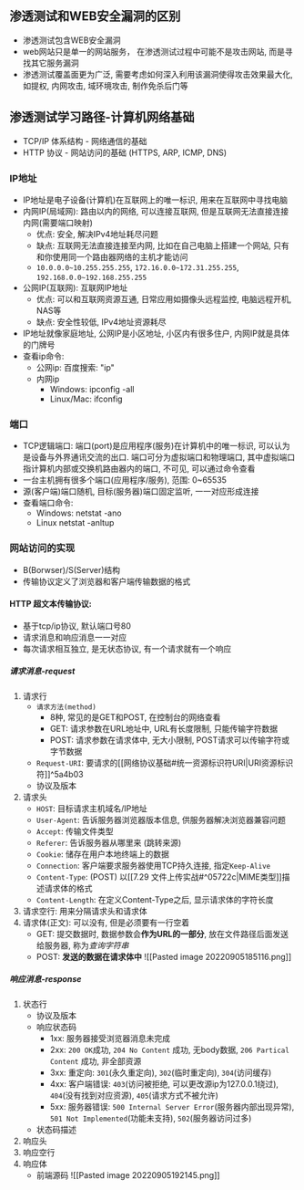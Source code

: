 ## 渗透测试和WEB安全漏洞的区别
- 渗透测试包含WEB安全漏洞
- web网站只是单一的网站服务， 在渗透测试过程中可能不是攻击网站, 而是寻找其它服务漏洞
- 渗透测试覆盖面更为广泛, 需要考虑如何深入利用该漏洞使得攻击效果最大化, 如提权, 内网攻击, 域环境攻击, 制作免杀后门等

## 渗透测试学习路径-计算机网络基础
- TCP/IP 体系结构 - 网络通信的基础
- HTTP 协议 - 网站访问的基础 (HTTPS, ARP, ICMP, DNS)

### IP地址
- IP地址是电子设备(计算机)在互联网上的唯一标识, 用来在互联网中寻找电脑
- 内网IP(局域网): 路由以内的网络, 可以连接互联网, 但是互联网无法直接连接内网(需要端口映射)
	- 优点: 安全, 解决IPv4地址耗尽问题
	- 缺点: 互联网无法直接连接至内网, 比如在自己电脑上搭建一个网站, 只有和你使用同一个路由器网络的主机才能访问
	- `10.0.0.0~10.255.255.255`, `172.16.0.0~172.31.255.255`, `192.168.0.0~192.168.255.255`
- 公网IP(互联网): 互联网IP地址
	- 优点: 可以和互联网资源互通, 日常应用如摄像头远程监控, 电脑远程开机, NAS等
	- 缺点: 安全性较低, IPv4地址资源耗尽
- IP地址就像家庭地址, 公网IP是小区地址, 小区内有很多住户, 内网IP就是具体的门牌号
- 查看ip命令:
	- 公网ip: 百度搜索: "ip"
	- 内网ip
		- Windows: ipconfig -all
		- Linux/Mac: ifconfig

### 端口
- TCP逻辑端口: 端口(port)是应用程序(服务)在计算机中的唯一标识, 可以认为是设备与外界通讯交流的出口. 端口可分为虚拟端口和物理端口, 其中虚拟端口指计算机内部或交换机路由器内的端口, 不可见, 可以通过命令查看
- 一台主机拥有很多个端口(应用程序/服务), 范围: 0~65535
- 源(客户端)端口随机, 目标(服务器)端口固定监听, 一一对应形成连接
- 查看端口命令:
	- Windows: netstat -ano
	- Linux netstat -anltup

### 网站访问的实现
- B(Borwser)/S(Server)结构
- 传输协议定义了浏览器和客户端传输数据的格式

#### HTTP 超文本传输协议: 
- 基于tcp/ip协议, 默认端口号80
- 请求消息和响应消息一一对应
- 每次请求相互独立, 是无状态协议, 有一个请求就有一个响应

##### 请求消息-request
1. 请求行
	- `请求方法(method)`
		- 8种, 常见的是GET和POST, 在控制台的网络查看
		- GET: 请求参数在URL地址中, URL有长度限制, 只能传输字符数据
		- POST: 请求参数在请求体中, 无大小限制, POST请求可以传输字符或字节数据
	- `Request-URI`: 要请求的[[网络协议基础#统一资源标识符URI|URI资源标识符]]^5a4b03
	- 协议及版本
2. 请求头
	- `HOST`: 目标请求主机域名/IP地址
	- `User-Agent`: 告诉服务器浏览器版本信息, 供服务器解决浏览器兼容问题
	- `Accept`: 传输文件类型
	- `Referer`: 告诉服务器从哪里来 (跳转来源)
	- `Cookie`: 储存在用户本地终端上的数据
	- `Connection`: 客户端要求服务器使用TCP持久连接, 指定`Keep-Alive`
	- `Content-Type`: (POST) 以[[7.29 文件上传实战#^05722c|MIME类型]]描述请求体的格式
	- `Content-Length`: 在定义Content-Type之后, 显示请求体的字符长度
3. 请求空行: 用来分隔请求头和请求体
4. 请求体(正文): 可以没有, 但是必须要有一行空着
	- GET: 提交数据时, 数据参数会**作为URL的一部分**, 放在文件路径后面发送给服务器, 称为*查询字符串*
	- POST: **发送的数据在请求体中**
![[Pasted image 20220905185116.png]]

##### 响应消息-response
1. 状态行
	- 协议及版本
	- 响应状态码
		- 1xx: 服务器接受浏览器消息未完成
		- 2xx: `200 OK`成功, `204 No Content` 成功, 无body数据, `206 Partical Content` 成功, 非全部资源
		- 3xx: 重定向: `301`(永久重定向), `302`(临时重定向), `304`(访问缓存)
		- 4xx: 客户端错误: `403`(访问被拒绝, 可以更改源ip为127.0.0.1绕过), `404`(没有找到对应资源), `405`(请求方式不被允许)
		- 5xx: 服务器错误: `500 Internal Server Error`(服务器内部出现异常), `501 Not Implemented`(功能未支持), `502`(服务器访问过多)
	- 状态码描述
2. 响应头
3. 响应空行
4. 响应体
	- 前端源码
![[Pasted image 20220905192145.png]]